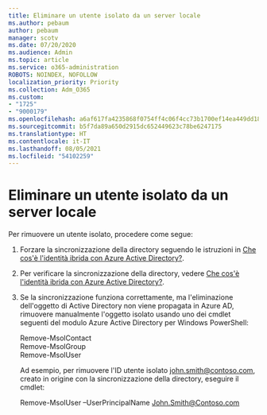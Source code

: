```yaml
---
title: Eliminare un utente isolato da un server locale
ms.author: pebaum
author: pebaum
manager: scotv
ms.date: 07/20/2020
ms.audience: Admin
ms.topic: article
ms.service: o365-administration
ROBOTS: NOINDEX, NOFOLLOW
localization_priority: Priority
ms.collection: Adm_O365
ms.custom:
- "1725"
- "9000179"
ms.openlocfilehash: a6af617fa4235868f0754ff4c06f4cc73b1700ef14ea449dd1886ab100ddd384
ms.sourcegitcommit: b5f7da89a650d2915dc652449623c78be6247175
ms.translationtype: HT
ms.contentlocale: it-IT
ms.lasthandoff: 08/05/2021
ms.locfileid: "54102259"
---
```

# <a name="delete-orphaned-user-from-on-premises-server"></a>Eliminare un utente isolato da un server locale

Per rimuovere un utente isolato, procedere come segue:

1. Forzare la sincronizzazione della directory seguendo le istruzioni in [Che cos'è l'identità ibrida con Azure Active Directory?](https://technet.microsoft.com/library/jj151771.aspx#bkmk_synchronizedirectories).

2. Per verificare la sincronizzazione della directory, vedere [Che cos'è l'identità ibrida con Azure Active Directory?](https://technet.microsoft.com/library/jj151797.aspx).

3. Se la sincronizzazione funziona correttamente, ma l'eliminazione dell'oggetto di Active Directory non viene propagata in Azure AD, rimuovere manualmente l'oggetto isolato usando uno dei cmdlet seguenti del modulo Azure Active Directory per Windows PowerShell:

    Remove-MsolContact  
    Remove-MsolGroup  
    Remove-MsolUser

    Ad esempio, per rimuovere l'ID utente isolato john.smith@contoso.com, creato in origine con la sincronizzazione della directory, eseguire il cmdlet:

    Remove-MsolUser –UserPrincipalName John.Smith@Contoso.com